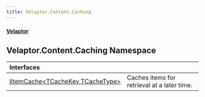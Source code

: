 ```yaml
---
title: Velaptor.Content.Caching
---
```


#### [Velaptor](Namespaces.md 'Velaptor Namespaces')

## Velaptor.Content.Caching Namespace

| Interfaces | |
| :--- | :--- |
| [IItemCache&lt;TCacheKey,TCacheType&gt;](Velaptor.Content.Caching.IItemCache_TCacheKey,TCacheType_.md 'Velaptor.Content.Caching.IItemCache<TCacheKey,TCacheType>') | Caches items for retrieval at a later time. |

